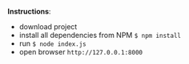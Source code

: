 __Instructions__:

- download project
- install all dependencies from NPM `$ npm install`
- run `$ node index.js`
- open browser `http://127.0.0.1:8000`
